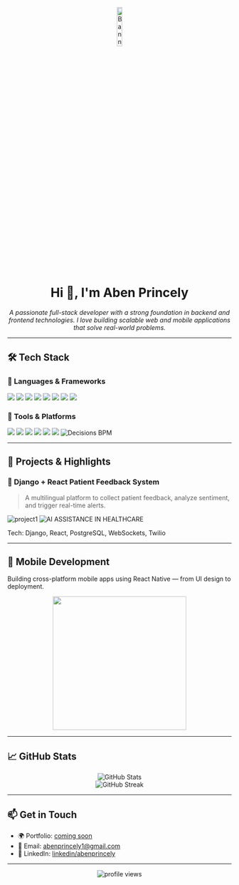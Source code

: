 
<!-- Profile Banner -->
<p align="center">
  <img src="https://media.licdn.com/dms/image/v2/D4E03AQENghwnnYWx4A/profile-displayphoto-shrink_200_200/profile-displayphoto-shrink_200_200/0/1708070590321?e=2147483647&v=beta&t=zwPLR1wjgPnogTNXfCb4PmzDVAO9VMKTWpjXMgbUFSI" alt="Banner" width="15%" height="15%" />
</p>

<h1 align="center">Hi 👋, I'm Aben Princely</h1>

<p align="center">
  <em>A passionate full-stack developer with a strong foundation in backend and frontend technologies. I love building scalable web and mobile applications that solve real-world problems.</em>
</p>

---

## 🛠️ Tech Stack

### 🧠 Languages & Frameworks

<p align="left">
  <img src="https://img.shields.io/badge/Python-3776AB?style=flat&logo=python&logoColor=white" />
  <img src="https://img.shields.io/badge/Django-092E20?style=flat&logo=django&logoColor=white" />
  <img src="https://img.shields.io/badge/JavaScript-F7DF1E?style=flat&logo=javascript&logoColor=black" />
  <img src="https://img.shields.io/badge/Node.js-339933?style=flat&logo=nodedotjs&logoColor=white" />
  <img src="https://img.shields.io/badge/React-20232A?style=flat&logo=react&logoColor=61DAFB" />
  <img src="https://img.shields.io/badge/React_Native-20232A?style=flat&logo=react&logoColor=61DAFB" />
  <img src="https://img.shields.io/badge/PHP-777BB4?style=flat&logo=php&logoColor=white" />
  <img src="https://img.shields.io/badge/Laravel-FF2D20?style=flat&logo=laravel&logoColor=white" />
</p>

### 🧰 Tools & Platforms

<p align="left">
  <img src="https://img.shields.io/badge/Bootstrap-7952B3?style=flat&logo=bootstrap&logoColor=white" />
  <img src="https://img.shields.io/badge/WordPress-21759B?style=flat&logo=wordpress&logoColor=white" />
  <img src="https://img.shields.io/badge/Odoo-714B67?style=flat&logo=odoo&logoColor=white" />
  <img src="https://img.shields.io/badge/PostgreSQL-4169E1?style=flat&logo=postgresql&logoColor=white" />
  <img src="https://img.shields.io/badge/Git-F05032?style=flat&logo=git&logoColor=white" />
  <img src="https://img.shields.io/badge/GitHub-181717?style=flat&logo=github&logoColor=white" />
  <img src="https://img.shields.io/badge/Decisions-000000?style=flat&logoColor=white" alt="Decisions BPM" />
</p>

---

## 🚀 Projects & Highlights

<!-- Project 1 -->
### 🔧 Django + React Patient Feedback System
> A multilingual platform to collect patient feedback, analyze sentiment, and trigger real-time alerts.
  
![project1](https://dampai.netlify.app/home.png)
![AI ASSISTANCE IN HEALTHCARE](https://dampai.netlify.app/home.png)

Tech: Django, React, PostgreSQL, WebSockets, Twilio

<!-- Add more projects here similarly -->

---

## 📱 Mobile Development

Building cross-platform mobile apps using React Native — from UI design to deployment.

<p align="center">
  <img src="https://your-image-url.com/app-screenshot.png" width="300px" />
</p>

---

## 📈 GitHub Stats

<p align="center">
  <img src="https://github-readme-stats.vercel.app/api?username=abenprincely&show_icons=true&theme=radical" alt="GitHub Stats" />
  <br/>
  <img src="https://github-readme-streak-stats.herokuapp.com/?user=abenprincely&theme=radical" alt="GitHub Streak" />
</p>

---

## 📫 Get in Touch

- 🌍 Portfolio: [coming soon](https://yourportfolio.com)
- 📧 Email: [abenprincely1@gmail.com](abenprincely1@gmail.com)
- 💼 LinkedIn: [linkedin/abenprincely](https://www.linkedin.com/in/aben-princely-241226265?utm_source=share&utm_campaign=share_via&utm_content=profile&utm_medium=android_app)

---

<p align="center">
  <img src="https://komarev.com/ghpvc/?username=your-username&label=Profile%20views&color=0e75b6&style=flat" alt="profile views" />
</p>
